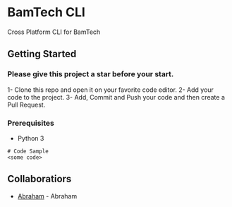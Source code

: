 # BamTech CLI

Cross Platform CLI for BamTech

## Getting Started

### Please give this project a star before your start.

1- Clone this repo and open it on your favorite code editor.
2- Add your code to the project.
3- Add, Commit and Push your code and then create a Pull Request.

### Prerequisites

- Python 3

```
# Code Sample
<some code>
```

## Collaboratiors

* [Abraham](https://github.com/AbeTavarez/) - Abraham
